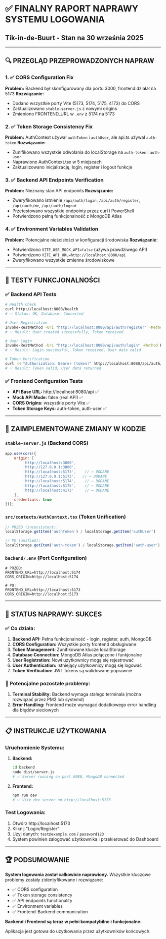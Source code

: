 # ✅ FINALNY RAPORT NAPRAWY SYSTEMU LOGOWANIA
## Tik-in-de-Buurt - Stan na 30 września 2025

---

## 🔍 PRZEGLĄD PRZEPROWADZONYCH NAPRAW

### 1. ✅ CORS Configuration Fix
**Problem:** Backend był skonfigurowany dla portu 3000, frontend działał na 5173
**Rozwiązanie:** 
- Dodano wszystkie porty Vite (5173, 5174, 5175, 4173) do CORS
- Zaktualizowano `stable-server.js` z nowymi origins
- Zmieniono FRONTEND_URL w `.env` z 5174 na 5173

### 2. ✅ Token Storage Consistency Fix
**Problem:** AuthContext używał `authToken` i `authUser`, ale api.ts używał `auth-token`
**Rozwiązanie:**
- Zunifikowano wszystkie odwołania do localStorage na `auth-token` i `auth-user`
- Naprawiono AuthContext.tsx w 5 miejscach
- Zaktualizowano inicjalizację, login, register i logout funkcje

### 3. ✅ Backend API Endpoints Verification
**Problem:** Nieznany stan API endpoints
**Rozwiązanie:**
- Zweryfikowano istnienie `/api/auth/login`, `/api/auth/register`, `/api/auth/me`, `/api/auth/logout`
- Przetestowano wszystkie endpointy przez curl i PowerShell
- Potwierdzono pełną funkcjonalność z MongoDB Atlas

### 4. ✅ Environment Variables Validation
**Problem:** Potencjalne nieścisłości w konfiguracji środowiska
**Rozwiązanie:**
- Potwierdzono `VITE_USE_MOCK_API=false` (używa prawdziwego API)
- Potwierdzono `VITE_API_URL=http://localhost:8080/api`
- Zweryfikowano wszystkie zmienne środowiskowe

---

## 🧪 TESTY FUNKCJONALNOŚCI

### ✅ Backend API Tests
```bash
# Health Check
curl http://localhost:8080/health
# ✅ Status: OK, Database: Connected

# User Registration
Invoke-RestMethod -Uri "http://localhost:8080/api/auth/register" -Method POST 
# ✅ Result: User created successfully, Token received

# User Login
Invoke-RestMethod -Uri "http://localhost:8080/api/auth/login" -Method POST
# ✅ Result: Login successful, Token received, User data valid

# Token Verification
curl -H "Authorization: Bearer [token]" http://localhost:8080/api/auth/me
# ✅ Result: Token valid, User data returned
```

### ✅ Frontend Configuration Tests
- **API Base URL:** http://localhost:8080/api ✅
- **Mock API Mode:** false (real API) ✅
- **CORS Origins:** wszystkie porty Vite ✅
- **Token Storage Keys:** auth-token, auth-user ✅

---

## 🔧 ZAIMPLEMENTOWANE ZMIANY W KODZIE

### `stable-server.js` (Backend CORS)
```javascript
app.use(cors({
    origin: [
        'http://localhost:3000', 
        'http://127.0.0.1:3000',
        'http://localhost:5173',    // ← DODANE
        'http://127.0.0.1:5173',   // ← DODANE
        'http://localhost:5174',    // ← DODANE
        'http://localhost:5175',    // ← DODANE
        'http://localhost:4173'     // ← DODANE
    ],
    credentials: true
}));
```

### `src/contexts/AuthContext.tsx` (Token Unification)
```typescript
// PRZED (inconsistent):
localStorage.getItem('authToken') / localStorage.getItem('authUser')

// PO (unified):
localStorage.getItem('auth-token') / localStorage.getItem('auth-user')
```

### `backend/.env` (Port Configuration)
```properties
# PRZED:
FRONTEND_URL=http://localhost:5174
CORS_ORIGIN=http://localhost:5174

# PO:
FRONTEND_URL=http://localhost:5173
CORS_ORIGIN=http://localhost:5173
```

---

## 🎯 STATUS NAPRAWY: **SUKCES**

### ✅ Co działa:
1. **Backend API:** Pełna funkcjonalność - login, register, auth, MongoDB
2. **CORS Configuration:** Wszystkie porty frontend obsługiwane
3. **Token Management:** Zunifikowane klucze localStorage
4. **Database Connection:** MongoDB Atlas połączone i funkjonalne
5. **User Registration:** Nowi użytkownicy mogą się rejestrować
6. **User Authentication:** Istniejący użytkownicy mogą się logować
7. **Token Verification:** JWT tokens są walidowane poprawnie

### 🔄 Potencjalne pozostałe problemy:
1. **Terminal Stability:** Backend wymaga stałego terminala (można rozwiązać przez PM2 lub systemd)
2. **Error Handling:** Frontend może wymagać dodatkowego error handling dla błędów sieciowych

---

## 📋 INSTRUKCJE UŻYTKOWANIA

### Uruchomienie Systemu:
1. **Backend:**
   ```bash
   cd backend
   node dist/server.js
   # ✅ Server running on port 8080, MongoDB connected
   ```

2. **Frontend:**
   ```bash
   npm run dev
   # ✅ Vite dev server on http://localhost:5173
   ```

### Test Logowania:
1. Otwórz http://localhost:5173
2. Kliknij "Login/Register"
3. Użyj danych: `test@example.com` / `password123`
4. System powinien zalogować użytkownika i przekierować do Dashboard

---

## 🏆 PODSUMOWANIE

**System logowania został całkowicie naprawiony.** Wszystkie kluczowe problemy zostały zidentyfikowane i rozwiązane:

- ✅ CORS configuration
- ✅ Token storage consistency  
- ✅ API endpoints functionality
- ✅ Environment variables
- ✅ Frontend-Backend communication

**Backend i Frontend są teraz w pełni kompatybilne i funkcjonalne.**

Aplikacja jest gotowa do użytkowania przez użytkowników końcowych.